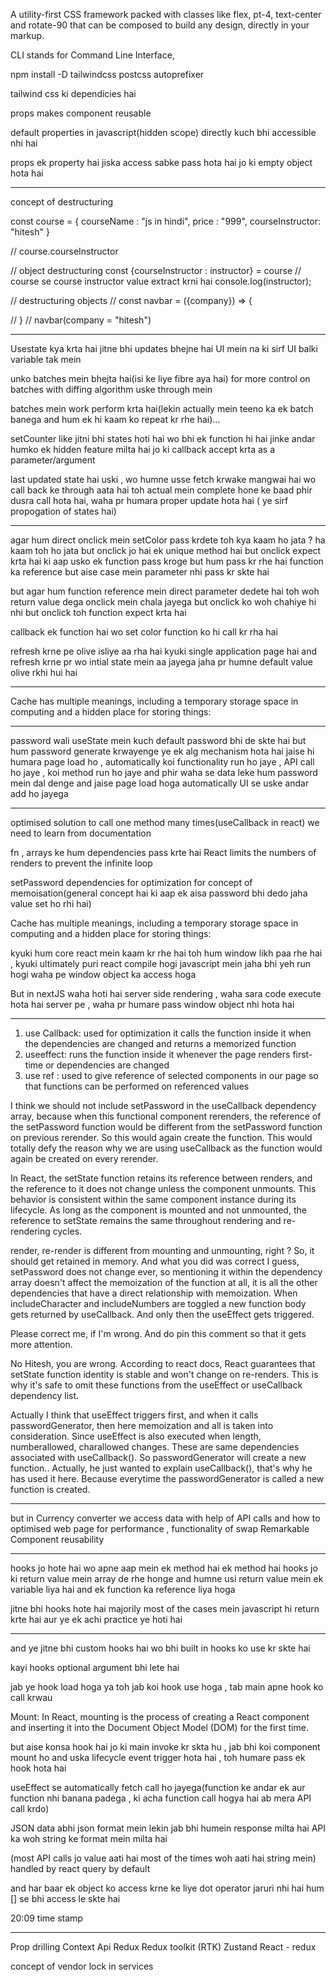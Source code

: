 A utility-first CSS framework packed with classes like flex, pt-4, text-center and rotate-90 that can be composed to build any design, directly in your markup.

CLI stands for Command Line Interface,

npm install -D tailwindcss postcss autoprefixer

tailwind css ki dependicies hai 

props makes component reusable

default properties in javascript(hidden scope) directly kuch bhi accessible nhi hai

props ek property hai jiska access sabke pass hota hai jo ki empty object hota hai

---------------------------------------------------

concept of destructuring

const course = {
    courseName : "js in hindi",
    price : "999",
    courseInstructor: "hitesh"
}

// course.courseInstructor

// object destructuring 
const {courseInstructor : instructor} = course
// course se course instructor value extract krni hai 
console.log(instructor); 


// destructuring objects 
// const navbar = ({company}) => {

// }
// navbar(company = "hitesh")

----------------------------------------

Usestate kya krta hai jitne bhi updates bhejne hai UI mein na ki sirf UI balki variable tak mein

unko batches mein bhejta hai(isi ke liye fibre aya hai) for more control on batches with diffing algorithm uske through mein

batches mein work perform krta hai(lekin actually mein teeno ka ek batch banega and hum ek hi kaam ko repeat kr rhe hai)...


setCounter like jitni bhi states hoti hai wo  bhi ek function hi hai jinke andar humko ek hidden feature milta hai jo ki callback accept krta as a parameter/argument

last updated state hai uski , wo humne usse fetch krwake mangwai hai
wo call back ke through aata hai toh actual mein complete hone ke baad phir dusra call hota hai, waha pr humara proper update hota hai
( ye sirf propogation of states hai)

---------------------------------------------------

agar hum direct onclick mein setColor pass krdete toh kya kaam ho jata ? ha kaam toh ho jata 
but onclick jo hai ek unique method hai
but onclick expect krta hai ki aap usko ek function pass kroge but hum pass kr rhe hai function ka reference but aise case mein parameter nhi pass kr skte hai

but agar hum function reference mein direct parameter dedete hai toh woh return value dega onclick mein chala jayega but onclick ko woh chahiye hi nhi but onclick toh function expect krta hai

callback ek function hai wo set color function ko hi call kr rha hai 

refresh krne pe olive isliye aa rha hai kyuki single application page hai and refresh krne pr wo intial state mein aa jayega jaha pr humne default value olive rkhi hui hai

----------------------------------------

Cache has multiple meanings, including a temporary storage space in computing and a hidden place for storing things:

--------------------------------------------

password wali useState mein kuch default password bhi de skte hai but hum password generate krwayenge 
ye ek alg mechanism hota hai jaise hi humara page load ho , automatically koi functionality run ho jaye , API call ho jaye , koi method run ho jaye and phir waha se data leke hum password mein dal denge and jaise page load hoga automatically UI se uske andar add ho jayega

--------------------------------------------
optimised solution to call one method many times(useCallback in react)
we need to learn from documentation

fn , arrays  ke hum dependencies pass krte hai
React limits the numbers of renders to prevent the infinite loop

setPassword dependencies for optimization for concept of memoisation(general concept hai ki aap ek aisa password bhi dedo jaha value set ho rhi hai)

Cache has multiple meanings, including a temporary storage space in computing and a hidden place for storing things:

kyuki hum core react mein kaam kr rhe hai toh hum window likh paa rhe hai , kyuki ultimately puri react compile hogi javascript mein jaha bhi yeh run hogi waha pe window object ka access hoga
 

But in nextJS waha hoti hai server side rendering , waha sara code execute hota hai server pe , waha pr humare pass window object nhi hota hai

---------------------------------------------------

1. use Callback: used for optimization it calls the function inside it when the dependencies are changed and returns a memorized function 
2. useeffect: runs the function inside it whenever the page renders first-time or dependencies are changed
3. use ref : used to give reference of selected components in our page so that functions can be performed on referenced values

I think we should not include setPassword in the useCallback dependency array, because when this functional component rerenders, the reference of the setPassword function would be different from the setPassword function on previous rerender. So this would again create the function. This would totally defy the reason why we are using useCallback as the function would again be created on every rerender.


In React, the setState function retains its reference between renders, and the reference to it does not change unless the component unmounts. 
This behavior is consistent within the same component instance during its lifecycle. As long as the component is mounted and not unmounted, the reference to setState remains the same throughout rendering and re-rendering cycles.

render, re-render is different from mounting and unmounting, right ? 
So, it should get retained in memory. And what you did was correct I guess, setPassword does not change ever, so mentioning it within the dependency array doesn't affect the memoization of the function at all, it is all the other dependencies that have a direct relationship with memoization. 
When includeCharacter and includeNumbers are toggled a new function body gets returned by useCallback. And only then the useEffect gets triggered. 

Please correct me, if I'm wrong. And do pin this comment so that it gets more attention.


No Hitesh, you are wrong. According to react docs, React guarantees that setState function identity is stable and won't change on re-renders. This is why it's safe to omit these functions from the useEffect or useCallback dependency list.


Actually I think that useEffect triggers first, and when it calls passwordGenerator, then here memoization and all is taken into consideration.
Since useEffect is also executed when length, numberallowed, charallowed changes. These are same dependencies associated with useCallback(). So passwordGenerator will create a new function..
Actually, he just wanted to explain useCallback(), that's why he has used it here. Because everytime the passwordGenerator is called a new function is created.

---------------------------------------------------

but in Currency converter we access data with help of API calls and how to optimised web page for performance , functionality of swap 
Remarkable Component reusability

-----------------------------------------------------

hooks jo hote hai wo apne aap mein ek method hai 
ek method hai hooks jo ki return value mein array de rhe honge and humne usi return value mein ek variable liya hai and ek function ka reference liya hoga

jitne bhi hooks hote hai majorily most of the cases mein javascript hi return krte hai aur ye ek achi practice ye hoti hai 

-----------------------------------------------------
 and ye jitne bhi custom hooks hai wo bhi built in hooks ko use kr skte hai

 kayi hooks optional argument bhi lete hai

 jab ye hook load hoga ya toh jab koi hook use hoga , tab main apne hook ko call krwau

 Mount: In React, mounting is the process of creating a React component and inserting it into the Document Object Model (DOM) for the first time.

 but aise konsa hook hai jo ki main invoke kr skta hu , jab bhi koi component mount  ho and uska lifecycle event trigger hota hai , toh humare pass ek hook hota hai

 useEffect se automatically fetch call ho jayega(function ke andar ek aur function nhi banana padega , ki acha function call hogya hai ab mera API call krdo)

JSON data abhi json format mein lekin jab bhi humein response milta hai API ka woh string ke format mein milta hai


(most API calls jo value aati hai most of the times woh aati hai string mein) handled by react query by default

and har baar ek object ko access krne ke liye dot operator jaruri nhi hai hum [] se bhi access le skte hai


20:09 time stamp

-------------------------------------------------

Prop drilling
Context Api
Redux 
Redux toolkit (RTK)
Zustand
React - redux 


concept of vendor lock in
services